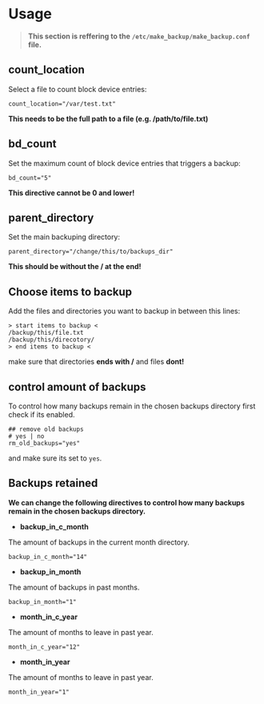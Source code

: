 # Usage

> **This section is reffering to the `/etc/make_backup/make_backup.conf` file.**

## count_location

Select a file to count block device entries:
```
count_location="/var/test.txt"
```
**This needs to be the full path to a file (e.g. /path/to/file.txt)**

## bd_count

Set the maximum count of block device entries that triggers a backup:
```
bd_count="5"
```
**This directive cannot be 0 and lower!**

## parent_directory

Set the main backuping directory:

```
parent_directory="/change/this/to/backups_dir"
```
**This should be without the / at the end!**

## Choose items to backup
Add the files and directories you want to backup in between this lines:
```
> start items to backup <
/backup/this/file.txt
/backup/this/direcotory/
> end items to backup <
```
make sure that directories **ends with /** and files **dont!**

## control amount of backups
To control how many backups remain in the chosen backups directory first check if its enabled.
```
## remove old backups
# yes | no
rm_old_backups="yes"
```
and make sure its set to `yes`.

## Backups retained

**We can change the following directives to control how many backups remain in the chosen backups directory.**

* **backup_in_c_month**

The amount of backups in the current month directory.

```
backup_in_c_month="14"
```

* **backup_in_month**

The amount of backups in past months.

```
backup_in_month="1"
```

* **month_in_c_year**

The amount of months to leave in past year.

```
month_in_c_year="12"
```

* **month_in_year**

The amount of months to leave in past year.

```
month_in_year="1"
```